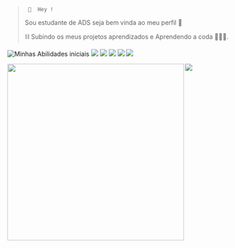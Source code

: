 <!--  
**mayarapreta/mayarapreta** is a ✨ _special_ ✨ repository because its `README.md` (this file) appears on your GitHub profile.


 <!-- apresentacao -->
>      🤩  Hey !
 >   <p> Sou estudante de ADS seja bem vinda ao meu perfil 🌱</p>
 >   <p>⛓️ Subindo os meus projetos aprendizados e Aprendendo a coda 👨‍💻🚀. </p>        
>  


![Minhas Abilidades iniciais](https://img.shields.io/badge/HTML5-E34F26?style=for-the-badge&logo=html5&logoColor=white) 
![](https://img.shields.io/badge/CSS3-1572B6?style=for-the-badge&logo=css3&logoColor=white)
![](https://img.shields.io/badge/GIT-E44C30?style=for-the-badge&logo=git&logoColor=white)
![](https://img.shields.io/badge/MySQL-005C84?style=for-the-badge&logo=mysql&logoColor=white)
![](https://img.shields.io/badge/Java-ED8B00?style=for-the-badge&logo=java&logoColor=white)
![](https://img.shields.io/badge/LinkedIn-0077B5?style=for-the-badge&logo=linkedin&logoColor=white )
<a href="https://www.linkedin.com/in/mayara-dorneles">
<!-- minha rede sociais -->
 <img width= "400px" align="left" src="https://github-readme-stats.vercel.app/api?username=mayarapreta&theme=dracula"/>
 <img  heigth= "400em" src= "https://github-readme-stats.vercel.app/api/top-langs/?username=mayarapreta&layout=compact&theme=dracula"/>




  
 

